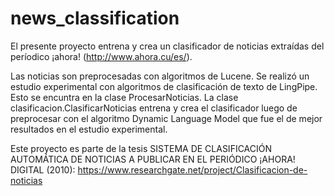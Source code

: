 # news_classification

El presente proyecto entrena y crea un clasificador de noticias extraídas del períodico ¡ahora! (http://www.ahora.cu/es/). 

Las noticias son preprocesadas con algoritmos de Lucene. Se realizó un estudio experimental con algoritmos de clasificación de texto de LingPipe. Esto se encuntra en la clase ProcesarNoticias. La clase clasificacion.ClasificarNoticias entrena y crea el clasificador luego de preprocesar con el algoritmo Dynamic Language Model que fue el de mejor resultados en el estudio experimental.

Este proyecto es parte de la tesis SISTEMA DE CLASIFICACIÓN AUTOMÁTICA DE NOTICIAS A PUBLICAR EN EL PERIÓDICO ¡AHORA! DIGITAL (2010): https://www.researchgate.net/project/Clasificacion-de-noticias
